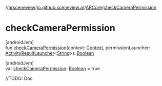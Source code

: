 //[arsceneview](../../../index.md)/[io.github.sceneview.ar](../index.md)/[ARCore](index.md)/[checkCameraPermission](check-camera-permission.md)

# checkCameraPermission

[androidJvm]\
fun [checkCameraPermission](check-camera-permission.md)(context: [Context](https://developer.android.com/reference/kotlin/android/content/Context.html), permissionLauncher: [ActivityResultLauncher](https://developer.android.com/reference/kotlin/androidx/activity/result/ActivityResultLauncher.html)&lt;[String](https://kotlinlang.org/api/latest/jvm/stdlib/kotlin/-string/index.html)&gt;): [Boolean](https://kotlinlang.org/api/latest/jvm/stdlib/kotlin/-boolean/index.html)

[androidJvm]\
var [checkCameraPermission](check-camera-permission.md): [Boolean](https://kotlinlang.org/api/latest/jvm/stdlib/kotlin/-boolean/index.html) = true

//TODO: Doc
